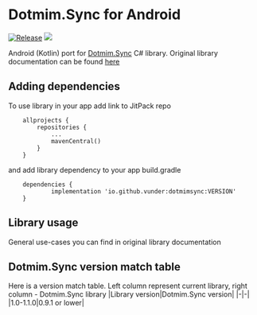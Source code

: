 # Dotmim.Sync for Android

[![Release](https://jitpack.io/v/vunder/dotmimsync.svg)](https://jitpack.io/vunder/dotmimsync)
[![](https://jitci.com/gh/vunder/dotmimsync/svg)](https://jitci.com/gh/vunder/dotmimsync)

Android (Kotlin) port for [Dotmim.Sync](https://github.com/Mimetis/Dotmim.Sync) C# library. Original library documentation can be found [here](https://dotmimsync.readthedocs.io/)


## Adding dependencies
To use library in your app add link to JitPack repo

```
    allprojects {
        repositories {
            ...
            mavenCentral()
        }
    }
```
and add library dependency to your app build.gradle
```
    dependencies {
            implementation 'io.github.vunder:dotmimsync:VERSION'
    }
```


## Library usage
General use-cases you can find in original library documentation


## Dotmim.Sync version match table
Here is a version match table. Left column represent current library, right column - Dotmim.Sync library
|Library version|Dotmim.Sync version|
|-|-|
|1.0-1.1.0|0.9.1 or lower|
